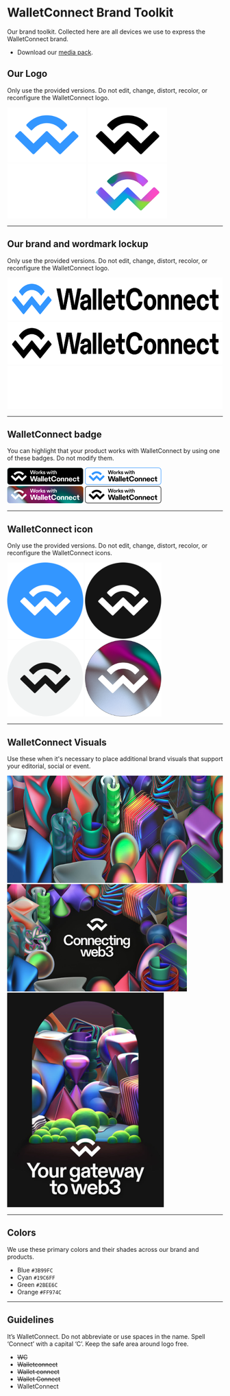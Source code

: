 # WalletConnect Brand Toolkit

Our brand toolkit. Collected here are all devices we use to express the WalletConnect brand.

- Download our [media pack](https://github.com/WalletConnect/walletconnect-assets/raw/master/Media%20Pack.zip).


## Our Logo

Only use the provided versions. Do not edit, change, distort, recolor, or reconfigure the WalletConnect logo.

<img src="https://github.com/WalletConnect/walletconnect-assets/blob/master/Logo/Blue%20(Default)/Logo.svg" height="128">
<img src="https://github.com/WalletConnect/walletconnect-assets/blob/master/Logo/Black/Logo.svg" height="128">
<img src="https://github.com/WalletConnect/walletconnect-assets/blob/master/Logo/White/Logo.svg" height="128">
<img src="https://github.com/WalletConnect/walletconnect-assets/blob/master/Logo/Gradient/Logo.png" height="128">

---

## Our brand and wordmark lockup

Only use the provided versions. Do not edit, change, distort, recolor, or reconfigure the WalletConnect logo.

<img src="https://github.com/WalletConnect/walletconnect-assets/blob/master/Lockup/Blue%20(Default)/Lockup.svg" height="100">
<img src="https://github.com/WalletConnect/walletconnect-assets/blob/master/Lockup/Black/Lockup.svg" height="100">
<img src="https://github.com/WalletConnect/walletconnect-assets/blob/master/Lockup/White/Lockup.svg" height="100">

---

## WalletConnect badge

You can highlight that your product works with WalletConnect by using one of these badges. Do not modify them.

<img src="https://github.com/WalletConnect/walletconnect-assets/raw/master/Badge/Black%20(Default)/Badge%402x.png" width="178">
<img src="https://github.com/WalletConnect/walletconnect-assets/raw/master/Badge/Blue/Badge%402x.png" width="178">
<img src="https://raw.githubusercontent.com/WalletConnect/walletconnect-assets/master/Badge/Gradient/Badge%402x.png" width="178">
<img src="https://raw.githubusercontent.com/WalletConnect/walletconnect-assets/master/Badge/White/Badge%402x.png" width="178">

---

## WalletConnect icon

Only use the provided versions. Do not edit, change, distort, recolor, or reconfigure the WalletConnect icons.

<img src="https://github.com/WalletConnect/walletconnect-assets/blob/master/Icon/Blue%20(Default)/Icon.svg" width="178">
<img src="https://github.com/WalletConnect/walletconnect-assets/blob/master/Icon/Black/Icon.svg" width="178">
<img src="https://github.com/WalletConnect/walletconnect-assets/blob/master/Icon/White/Icon.svg" width="178">
<img src="https://github.com/WalletConnect/walletconnect-assets/blob/master/Icon/Gradient/Icon.png" width="178">

---

## WalletConnect Visuals

Use these when it's necessary to place additional brand visuals that support your editorial, social or event.

<img src="https://github.com/WalletConnect/walletconnect-assets/blob/master/Visuals/Header.jpg" height="250">
<img src="https://github.com/WalletConnect/walletconnect-assets/blob/master/Visuals/Hero%20Horizontal.jpg" height="250">
<img src="https://github.com/WalletConnect/walletconnect-assets/blob/master/Visuals/Hero%20Vertical.jpg" height="500">

---

## Colors

We use these primary colors and their shades across our brand and products.

- Blue `#3B99FC`
- Cyan `#19C6FF`
- Green `#2BEE6C`
- Orange `#FF974C`

---

## Guidelines

It’s WalletConnect. Do not abbreviate or use spaces in the name. Spell ‘Connect’ with a capital ‘C’.  Keep the safe area around logo free.

- ~~WC~~
- ~~Walletconnect~~
- ~~Wallet connect~~
- ~~Wallet Connect~~
- WalletConnect
